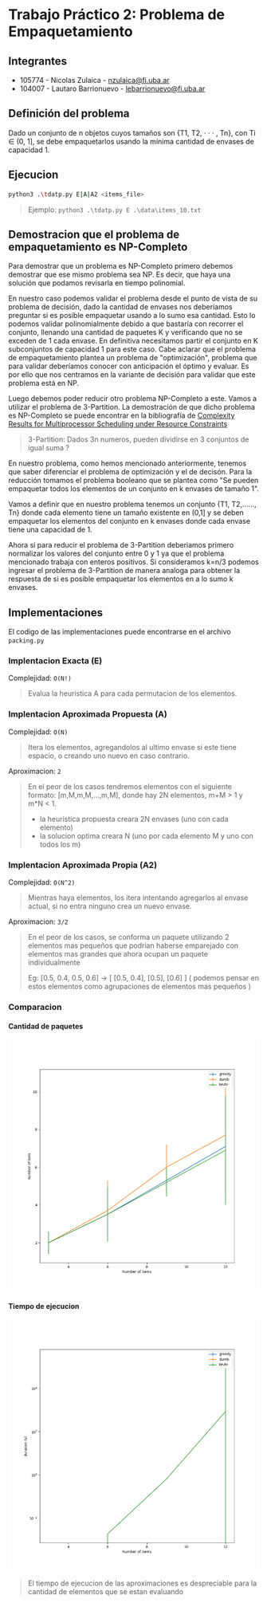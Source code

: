 # Trabajo Práctico 2: Problema de Empaquetamiento

## Integrantes

- 105774 - Nicolas Zulaica - nzulaica@fi.uba.ar
- 104007 - Lautaro Barrionuevo - lebarrionuevo@fi.uba.ar

## Definición del problema

Dado un conjunto de n objetos cuyos tamaños son {T1, T2, · · · , Tn}, con Ti ∈ (0, 1], se debe empaquetarlos usando la mínima cantidad de envases de capacidad 1.
## Ejecucion

```bash
python3 .\tdatp.py E|A|A2 <items_file>
```

> Ejemplo: `python3 .\tdatp.py E .\data\items_10.txt`


## Demostracion que el problema de empaquetamiento es NP-Completo

Para demostrar que un problema es NP-Completo primero debemos demostrar que ese mismo problema sea NP. Es decir, que haya una solución que podamos revisarla en tiempo polinomial.

En nuestro caso podemos validar el problema desde el punto de vista de su problema de decisión, dado la cantidad de envases nos deberíamos preguntar si es posible empaquetar usando a lo sumo esa cantidad.
Esto lo podemos validar polinomialmente debido a que bastaría con recorrer el conjunto, llenando una cantidad de paquetes K y verificando que no se exceden de 1 cada envase. En definitiva necesitamos partir el conjunto en K subconjuntos de capacidad 1 para este caso.
Cabe aclarar que el problema de empaquetamiento plantea un problema de "optimización", problema que para validar deberíamos conocer con anticipación el óptimo y evaluar.
Es por ello que nos centramos en la variante de decisión para validar que este problema está en NP.

Luego debemos poder reducir otro problema NP-Completo a este. Vamos a utilizar el problema de 3-Partition.
La demostración de que dicho problema es NP-Completo se puede encontrar en la bibliografía de [Complexity Results for Multiprocessor Scheduling under Resource Constraints](https://epubs.siam.org/doi/abs/10.1137/0204035)

> 3-Partition: Dados 3n numeros, pueden dividirse en 3 conjuntos de igual suma ?

En nuestro problema, como hemos mencionado anteriormente, tenemos que saber diferenciar el problema de optimización y el de decisón. Para la reducción tomamos el problema booleano que se plantea como "Se pueden empaquetar todos los elementos de un conjunto en k envases de tamaño 1".

Vamos a definir que en nuestro problema tenemos un conjunto {T1, T2,......, Tn} donde cada elemento tiene un tamaño existente en (0,1] y se deben empaquetar los elementos del conjunto en k envases donde cada envase tiene una capacidad de 1.

Ahora si para reducir el problema de 3-Partition deberiamos primero normalizar los valores del conjunto entre 0 y 1 ya que el problema mencionado trabaja con enteros positivos. Si consideramos k=n/3 podemos ingresar el problema de 3-Partition de manera analoga para  obtener la respuesta de si es posible empaquetar los elementos en a lo sumo k envases.


## Implementaciones

El codigo de las implementaciones puede encontrarse en el archivo `packing.py`

### Implentacion Exacta (E)

Complejidad: `O(N!)`
> Evalua la heuristica A para cada permutacion de los elementos.

### Implentacion Aproximada Propuesta (A)

Complejidad: `O(N)`
> Itera los elementos, agregandolos al ultimo envase si este tiene espacio, o creando uno nuevo en caso contrario.

Aproximacion: `2`
> En el peor de los casos tendremos elementos con el siguiente formato: [m,M,m,M,...,m,M], 
> donde hay 2N elementos, m+M > 1 y m*N < 1.
> - la heuristica propuesta creara 2N envases (uno con cada elemento)
> - la solucion optima creara N (uno por cada elemento M y uno con todos los m)

### Implentacion Aproximada Propia (A2)

Complejidad: `O(N^2)`
> Mientras haya elementos, los itera intentando agregarlos al envase actual, si no entra ninguno crea un nuevo envase.

Aproximacion: `3/2`
> En el peor de los casos, se conforma un paquete utilizando 2 elementos mas pequeños que podrian haberse emparejado con elementos mas grandes que ahora ocupan un paquete individualmente
>
> Eg: [0.5, 0.4, 0.5, 0.6] -> [ [0.5, 0.4], [0.5], [0.6] ] ( podemos pensar en estos elementos como agrupaciones de elementos mas pequeños )


### Comparacion

#### Cantidad de paquetes

![Cantidad de paquetes](./graphs/number_of_bins.png)

#### Tiempo de ejecucion

![Tiempo de ejecucion](./graphs/duration.png)

> El tiempo de ejecucion de las aproximaciones es despreciable para la cantidad de elementos que se estan evaluando
